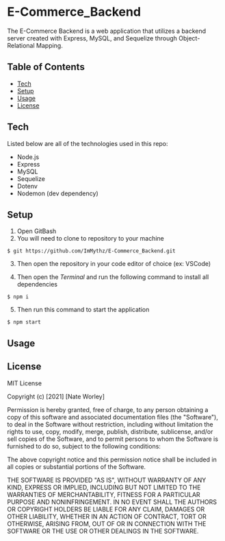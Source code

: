 # E-Commerce_Backend
The E-Commerce Backend is a web application that utilizes a backend server created with Express, MySQL, and Sequelize through Object-Relational Mapping.
## Table of Contents
* [Tech](#tech)
* [Setup](#setup)
* [Usage](#usage)
* [License](#license)

## Tech

Listed below are all of the technologies used in this repo:

- Node.js
- Express
- MySQL
- Sequelize
- Dotenv
- Nodemon (dev dependency)

## Setup
1. Open GitBash
2. You will need to clone to repository to your machine

  `$ git https://github.com/ImMythz/E-Commerce_Backend.git`
  
3. Then open the repository in your code editor of choice (ex: VSCode)

4. Then open the <i>Terminal</i> and run the following command to install all dependencies

  `$ npm i`
  
5. Then run this command to start the application

  `$ npm start`

## Usage


## License
MIT License

Copyright (c) [2021] [Nate Worley]

Permission is hereby granted, free of charge, to any person obtaining a copy
of this software and associated documentation files (the "Software"), to deal
in the Software without restriction, including without limitation the rights
to use, copy, modify, merge, publish, distribute, sublicense, and/or sell
copies of the Software, and to permit persons to whom the Software is
furnished to do so, subject to the following conditions:

The above copyright notice and this permission notice shall be included in all
copies or substantial portions of the Software.

THE SOFTWARE IS PROVIDED "AS IS", WITHOUT WARRANTY OF ANY KIND, EXPRESS OR
IMPLIED, INCLUDING BUT NOT LIMITED TO THE WARRANTIES OF MERCHANTABILITY,
FITNESS FOR A PARTICULAR PURPOSE AND NONINFRINGEMENT. IN NO EVENT SHALL THE
AUTHORS OR COPYRIGHT HOLDERS BE LIABLE FOR ANY CLAIM, DAMAGES OR OTHER
LIABILITY, WHETHER IN AN ACTION OF CONTRACT, TORT OR OTHERWISE, ARISING FROM,
OUT OF OR IN CONNECTION WITH THE SOFTWARE OR THE USE OR OTHER DEALINGS IN THE
SOFTWARE.
